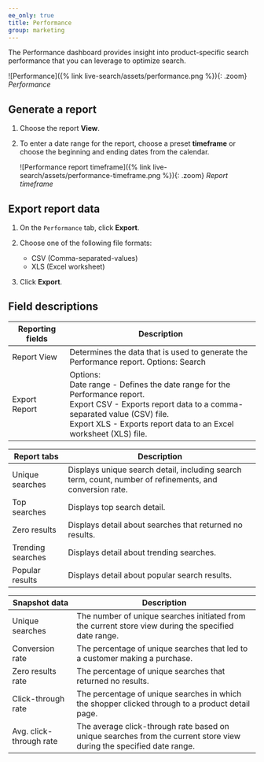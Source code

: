 ```yaml
---
ee_only: true
title: Performance
group: marketing
---
```


The Performance dashboard provides insight into product-specific search performance that you can leverage to optimize search.

![Performance]({% link live-search/assets/performance.png %}){: .zoom}
_Performance_

## Generate a report

1. Choose the report **View**.

1. To enter a date range for the report, choose a preset **timeframe** or choose the beginning and ending dates from the calendar.

   ![Performance report timeframe]({% link live-search/assets/performance-timeframe.png %}){: .zoom}
   _Report timeframe_

## Export report data

1.	On the `Performance` tab, click **Export**.

1. Choose one of the following file formats:

   - CSV (Comma-separated-values)
   - XLS (Excel worksheet)

1. Click **Export**.

## Field descriptions

|Reporting fields |Description|
|--- |--- |
|Report View |Determines the data that is used to generate the Performance report. Options: Search |
|Export Report |Options: <br />Date range - Defines the date range for the Performance report.<br />Export CSV - Exports report data to a comma-separated value (CSV) file.<br />Export XLS - Exports report data to an Excel worksheet (XLS) file.|

|Report tabs |Description|
|--- |--- |
|Unique searches |Displays unique search detail, including search term, count, number of refinements, and conversion rate.|
|Top searches |Displays top search detail. |
|Zero results |Displays detail about searches that returned no results. |
|Trending searches |Displays detail about trending searches. |
|Popular results |Displays detail about popular search results. |

|Snapshot data |Description|
|--- |--- |
|Unique searches |The number of unique searches initiated from the current store view during the specified date range. |
|Conversion rate |The percentage of unique searches that led to a customer making a purchase. |
|Zero results rate|The percentage of unique searches that returned no results. |
|Click-through rate|The percentage of unique searches in which the shopper clicked through to a product detail page. |
|Avg. click-through rate|The average click-through rate based on unique searches from the current store view during the specified date range. |
